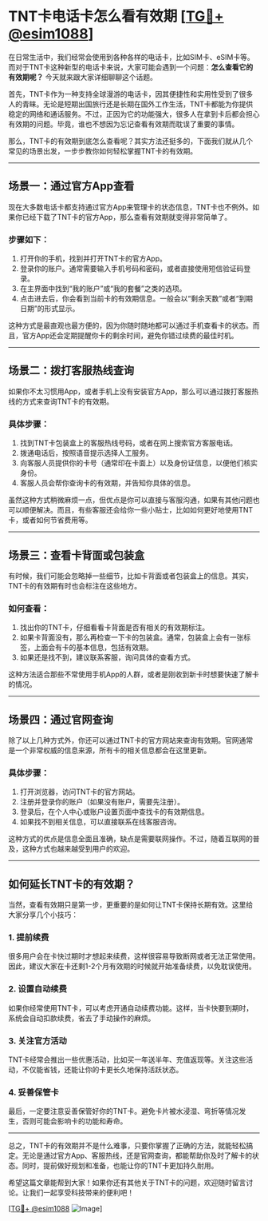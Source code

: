 # TNT卡电话卡怎么看有效期 [[TG💪+ @esim1088](https://t.me/s/esim1088)]

在日常生活中，我们经常会使用到各种各样的电话卡，比如SIM卡、eSIM卡等。而对于TNT卡这种新型的电话卡来说，大家可能会遇到一个问题：**怎么查看它的有效期呢？** 今天就来跟大家详细聊聊这个话题。

首先，TNT卡作为一种支持全球漫游的电话卡，因其便捷性和实用性受到了很多人的青睐。无论是短期出国旅行还是长期在国外工作生活，TNT卡都能为你提供稳定的网络和通话服务。不过，正因为它的功能强大，很多人在拿到卡后都会担心有效期的问题。毕竟，谁也不想因为忘记查看有效期而耽误了重要的事情。

那么，TNT卡的有效期到底怎么查看呢？其实方法还挺多的，下面我们就从几个常见的场景出发，一步步教你如何轻松掌握TNT卡的有效期。

---

## 场景一：通过官方App查看

现在大多数电话卡都支持通过官方App来管理卡的状态信息，TNT卡也不例外。如果你已经下载了TNT卡的官方App，那么查看有效期就变得非常简单了。

### 步骤如下：
1. 打开你的手机，找到并打开TNT卡的官方App。
2. 登录你的账户。通常需要输入手机号码和密码，或者直接使用短信验证码登录。
3. 在主界面中找到“我的账户”或“我的套餐”之类的选项。
4. 点击进去后，你会看到当前卡的有效期信息。一般会以“剩余天数”或者“到期日期”的形式显示。

这种方式是最直观也最方便的，因为你随时随地都可以通过手机查看卡的状态。而且，官方App还会定期提醒你卡的剩余时间，避免你错过续费的最佳时机。

---

## 场景二：拨打客服热线查询

如果你不太习惯用App，或者手机上没有安装官方App，那么可以通过拨打客服热线的方式来查询TNT卡的有效期。

### 具体步骤：
1. 找到TNT卡包装盒上的客服热线号码，或者在网上搜索官方客服电话。
2. 拨通电话后，按照语音提示选择人工服务。
3. 向客服人员提供你的卡号（通常印在卡面上）以及身份证信息，以便他们核实身份。
4. 客服人员会帮你查询卡的有效期，并告知你具体的信息。

虽然这种方式稍微麻烦一点，但优点是你可以直接与客服沟通，如果有其他问题也可以顺便解决。而且，有些客服还会给你一些小贴士，比如如何更好地使用TNT卡，或者如何节省费用等。

---

## 场景三：查看卡背面或包装盒

有时候，我们可能会忽略掉一些细节，比如卡背面或者包装盒上的信息。其实，TNT卡的有效期有时也会标注在这些地方。

### 如何查看：
1. 找出你的TNT卡，仔细看看卡背面是否有相关的有效期标注。
2. 如果卡背面没有，那么再检查一下卡的包装盒。通常，包装盒上会有一张标签，上面会有卡的基本信息，包括有效期。
3. 如果还是找不到，建议联系客服，询问具体的查看方式。

这种方法适合那些不常使用手机App的人群，或者是刚收到新卡时想要快速了解卡的情况。

---

## 场景四：通过官网查询

除了以上几种方式外，你还可以通过TNT卡的官方网站来查询有效期。官网通常是一个非常权威的信息来源，所有卡的相关信息都会在这里更新。

### 具体步骤：
1. 打开浏览器，访问TNT卡的官方网站。
2. 注册并登录你的账户（如果没有账户，需要先注册）。
3. 登录后，在个人中心或账户设置页面中查找卡的有效期信息。
4. 如果找不到相关信息，可以直接联系在线客服咨询。

这种方式的优点是信息全面且准确，缺点是需要联网操作。不过，随着互联网的普及，这种方式也越来越受到用户的欢迎。

---

## 如何延长TNT卡的有效期？

当然，查看有效期只是第一步，更重要的是如何让TNT卡保持长期有效。这里给大家分享几个小技巧：

### 1. 提前续费
很多用户会在卡快过期时才想起来续费，这样很容易导致断网或者无法正常使用。因此，建议大家在卡还剩1-2个月有效期的时候就开始准备续费，以免耽误使用。

### 2. 设置自动续费
如果你经常使用TNT卡，可以考虑开通自动续费功能。这样，当卡快要到期时，系统会自动扣款续费，省去了手动操作的麻烦。

### 3. 关注官方活动
TNT卡经常会推出一些优惠活动，比如买一年送半年、充值返现等。关注这些活动，不仅能省钱，还能让你的卡更长久地保持活跃状态。

### 4. 妥善保管卡
最后，一定要注意妥善保管好你的TNT卡。避免卡片被水浸湿、弯折等情况发生，否则可能会影响卡的功能和寿命。

---

总之，TNT卡的有效期并不是什么难事，只要你掌握了正确的方法，就能轻松搞定。无论是通过官方App、客服热线，还是官网查询，都能帮助你及时了解卡的状态。同时，提前做好规划和准备，也能让你的TNT卡更加持久耐用。

希望这篇文章能帮到大家！如果你还有其他关于TNT卡的问题，欢迎随时留言讨论。让我们一起享受科技带来的便利吧！

[[TG💪+ @esim1088](https://t.me/s/esim1088) ![Image](https://i.postimg.cc/4NQfJmqS/Snipaste-2025-05-13-00-14-12.png)]